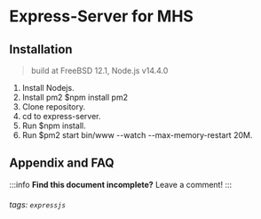 Express-Server for MHS
===

## Installation

> build at FreeBSD 12.1, Node.js v14.4.0

1. Install Nodejs.
2. Install pm2 $npm install pm2
3. Clone repository.
4. cd to express-server.
5. Run $npm install.
6. Run $pm2 start bin/www --watch --max-memory-restart 20M.


## Appendix and FAQ

:::info
**Find this document incomplete?** Leave a comment!
:::

###### tags: `expressjs`
